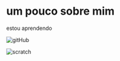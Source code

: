 # um pouco sobre mim

estou aprendendo 


![gitHub](https://img.shields.io/badge/GitHub-100000?style=for-the-badge&logo=github&logoColor=white)
 
![scratch](https://img.shields.io/badge/Scratch-4D97FF?style=for-the-badge&logo=Scratch&logoColor=white)

